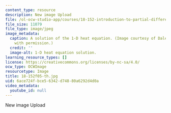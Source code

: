 ```yaml
---
content_type: resource
description: New image Upload
file: /ol-ocw-studio-app/courses/18-152-introduction-to-partial-differential-equations-fall-2005/6ace724fbce56342d74880a6292d4d0a_18-152f05-th.jpg
file_size: 11079
file_type: image/jpeg
image_metadata:
  caption: A solution of the 1-D heat equation. (Image courtesy of Dale Winter. Used
    with permission.)
  credit: ''
  image-alt: 1-D heat equation solution.
learning_resource_types: []
license: https://creativecommons.org/licenses/by-nc-sa/4.0/
ocw_type: OCWImage
resourcetype: Image
title: 18-152f05-th.jpg
uid: 6ace724f-bce5-6342-d748-80a6292d4d0a
video_metadata:
  youtube_id: null
---
```

New image Upload